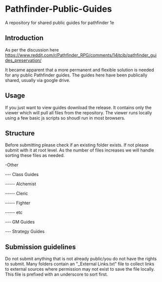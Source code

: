# Pathfinder-Public-Guides
A repository for shared public guides for pathfinder 1e

## Introduction
As per the discussion here https://www.reddit.com/r/Pathfinder_RPG/comments/14jtcjb/pathfinder_guides_preservation/

It became apparent that a more permanent and flexible solution is needed for any public Pathfinder guides. The guides here have been publically shared, usually via google drive.

## Usage
If you just want to view guides download the release. It contains only the viewer which will pull all files from the repository. The viewer runs locally using a few basic js scripts so shoudl run in most browsers.

## Structure
Before submitting please check if an existing folder exists. If not please submit with it at root level. As the number of files increases we will handle sorting these files as needed.

-Other

--- Class Guides

----- Alchemist

----- Cleric

----- Fighter

----- etc

--- GM Guides

--- Strategy Guides

## Submission guidelines
Do not submit anything that is not already public/you do not have the rights to submit.
Many folders contain an "_External Links.txt" file to collect links to external sources where permission may not exist to save the file locally. This file is prefixed with an underscore to sort first.
